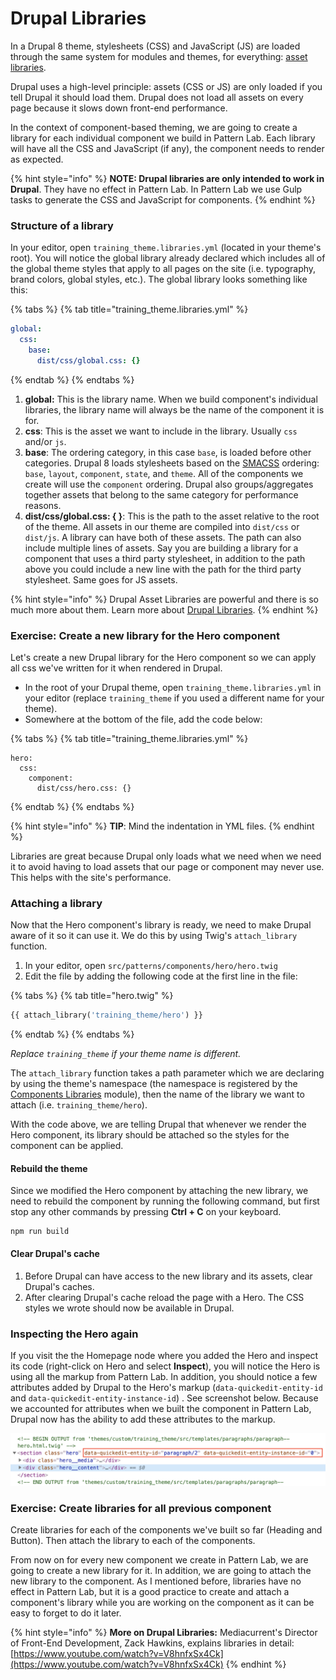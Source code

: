 # Drupal Libraries

In a Drupal 8 theme, stylesheets \(CSS\) and JavaScript \(JS\) are loaded through the same system for modules and themes, for everything: [asset libraries](https://www.drupal.org/node/2274843).

Drupal uses a high-level principle: assets \(CSS or JS\) are only loaded if you tell Drupal it should load them. Drupal does not load all assets on every page because it slows down front-end performance.

In the context of component-based theming, we are going to create a library for each individual component we build in Pattern Lab. Each library will have all the CSS and JavaScript \(if any\), the component needs to render as expected.

{% hint style="info" %}
**NOTE: Drupal libraries are only intended to work in Drupal**. They have no effect in Pattern Lab. In Pattern Lab we use Gulp tasks to generate the CSS and JavaScript for components.
{% endhint %}

### Structure of a library

In your editor, open `training_theme.libraries.yml` \(located in your theme's root\). You will notice the global library already declared which includes all of the global theme styles that apply to all pages on the site \(i.e. typography, brand colors, global styles, etc.\). The global library looks something like this:

{% tabs %}
{% tab title="training\_theme.libraries.yml" %}
```yaml
global:
  css:
    base:
      dist/css/global.css: {}
```
{% endtab %}
{% endtabs %}

1. **global:** This is the library name.  When we build component's individual libraries, the library name will always be the name of the component it is for.
2. **css**: This is the asset we want to include in the library. Usually `css` and/or `js`.
3. **base**: The ordering category, in this case `base`, is loaded before other categories. Drupal 8 loads stylesheets based on the [SMACSS](https://smacss.com/) ordering: `base`, `layout`, `component`, `state`, and `theme`. All of the components we create will use the `component` ordering.  Drupal also groups/aggregates together assets that belong to the same category for performance reasons.
4. **dist/css/global.css: { }**: This is the path to the asset relative to the root of the theme. All assets in our theme are compiled into `dist/css` or `dist/js`.   A library can have both of these assets.  The path can also include multiple lines of assets.  Say you are building a library for a component that uses a third party stylesheet, in addition to the path above you could include a new line with the path for the third party stylesheet.  Same goes for JS assets.

{% hint style="info" %}
Drupal Asset Libraries are powerful and there is so much more about them. Learn more about [Drupal Libraries](https://www.drupal.org/docs/8/creating-custom-modules/adding-stylesheets-css-and-javascript-js-to-a-drupal-8-module).
{% endhint %}

### Exercise: Create a new library for the Hero component

Let's create a new Drupal library for the Hero component so we can apply all css we've written for it when rendered in Drupal.

* In the root of your Drupal theme, open `training_theme.libraries.yml` in your editor \(replace `training_theme` if you used a different name for your theme\).
* Somewhere at the bottom of the file, add the code below:

{% tabs %}
{% tab title="training\_theme.libraries.yml" %}
```text
hero:
  css:
    component:
      dist/css/hero.css: {}
```
{% endtab %}
{% endtabs %}

{% hint style="info" %}
**TIP**:  Mind the indentation in YML files.
{% endhint %}

Libraries are great because Drupal only loads what we need when we need it to avoid having to load assets that our page or component may never use. This helps with the site's performance.

### Attaching a library

Now that the Hero component's library is ready, we need to make Drupal aware of it so it can use it. We do this by using Twig's `attach_library` function.

1. In your editor, open `src/patterns/components/hero/hero.twig`
2. Edit the file by adding the following code at the first line in the file:

{% tabs %}
{% tab title="hero.twig" %}
```php
{{ attach_library('training_theme/hero') }}
```
{% endtab %}
{% endtabs %}

_Replace `training_theme` if your theme name is different._

The `attach_library` function takes a path parameter which we are declaring by using the theme's namespace \(the namespace is registered by the [Components Libraries](https://www.drupal.org/project/components) module\), then the name of the library we want to attach \(i.e. `training_theme/hero`\).

With the code above, we are telling Drupal that whenever we render the Hero component, its library should be attached so the styles for the component can be applied.

#### Rebuild the theme

Since we modified the Hero component by attaching the new library, we need to rebuild the component by running the following command, but first stop any other commands by pressing **Ctrl + C** on your keyboard.

```text
npm run build
```

#### **Clear Drupal's cache**

1. Before Drupal can have access to the new library and its assets, clear Drupal's caches.
2. After clearing Drupal's cache reload the page with a Hero.  The CSS styles we wrote should now be available in Drupal.

### Inspecting the Hero again

If you visit the the Homepage node where you added the Hero and inspect its code \(right-click on Hero and select **Inspect**\), you will notice the Hero is using all the markup from Pattern Lab.  In addition, you should notice a few attributes added by Drupal to the Hero's markup \(`data-quickedit-entity-id` and `data-quickedit-entity-instance-id`\) .  See screenshot below.  Because we accounted for attributes when we built the component in Pattern Lab, Drupal now has the ability to add these attributes to the markup.

![Example of Drupal Attributes on Hero markup.](../.gitbook/assets/attributes.png)

### Exercise:  Create libraries for all previous component

Create libraries for each of the components we've built so far \(Heading and Button\).  Then attach the library to each of the components.

From now on for every new component we create in Pattern Lab, we are going to create a new library for it. In addition, we are going to attach the new library to the component. As I mentioned before, libraries have no effect in Pattern Lab, but it is a good practice to create and attach a component's library while you are working on the component as it can be easy to forget to do it later.

{% hint style="info" %}
**More on Drupal Libraries:** Mediacurrent's Director of Front-End Development, Zack Hawkins, explains libraries in detail: [https://www.youtube.com/watch?v=V8hnfxSx4Ck](https://www.youtube.com/watch?v=V8hnfxSx4Ck)
{% endhint %}

